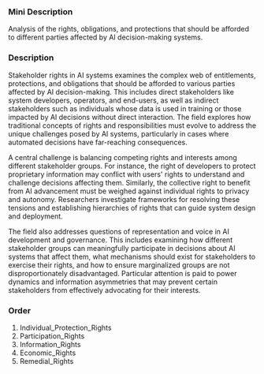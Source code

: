 ### Mini Description

Analysis of the rights, obligations, and protections that should be afforded to different parties affected by AI decision-making systems.

### Description

Stakeholder rights in AI systems examines the complex web of entitlements, protections, and obligations that should be afforded to various parties affected by AI decision-making. This includes direct stakeholders like system developers, operators, and end-users, as well as indirect stakeholders such as individuals whose data is used in training or those impacted by AI decisions without direct interaction. The field explores how traditional concepts of rights and responsibilities must evolve to address the unique challenges posed by AI systems, particularly in cases where automated decisions have far-reaching consequences.

A central challenge is balancing competing rights and interests among different stakeholder groups. For instance, the right of developers to protect proprietary information may conflict with users' rights to understand and challenge decisions affecting them. Similarly, the collective right to benefit from AI advancement must be weighed against individual rights to privacy and autonomy. Researchers investigate frameworks for resolving these tensions and establishing hierarchies of rights that can guide system design and deployment.

The field also addresses questions of representation and voice in AI development and governance. This includes examining how different stakeholder groups can meaningfully participate in decisions about AI systems that affect them, what mechanisms should exist for stakeholders to exercise their rights, and how to ensure marginalized groups are not disproportionately disadvantaged. Particular attention is paid to power dynamics and information asymmetries that may prevent certain stakeholders from effectively advocating for their interests.

### Order

1. Individual_Protection_Rights
2. Participation_Rights
3. Information_Rights
4. Economic_Rights
5. Remedial_Rights
